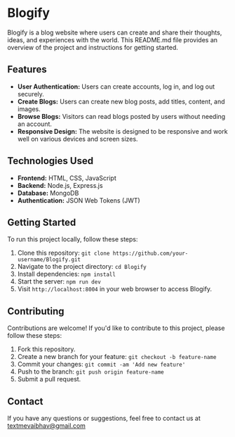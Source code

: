 # Blogify

Blogify is a blog website where users can create and share their thoughts, ideas, and experiences with the world. This README.md file provides an overview of the project and instructions for getting started.

## Features

- **User Authentication:** Users can create accounts, log in, and log out securely.
- **Create Blogs:** Users can create new blog posts, add titles, content, and images.
- **Browse Blogs:** Visitors can read blogs posted by users without needing an account.
- **Responsive Design:** The website is designed to be responsive and work well on various devices and screen sizes.

## Technologies Used

- **Frontend:** HTML, CSS, JavaScript
- **Backend:** Node.js, Express.js
- **Database:** MongoDB
- **Authentication:** JSON Web Tokens (JWT)

## Getting Started

To run this project locally, follow these steps:

1. Clone this repository: `git clone https://github.com/your-username/Blogify.git`
2. Navigate to the project directory: `cd Blogify`
3. Install dependencies: `npm install`
4. Start the server: `npm run dev`
5. Visit `http://localhost:8004` in your web browser to access Blogify.

## Contributing

Contributions are welcome! If you'd like to contribute to this project, please follow these steps:

1. Fork this repository.
2. Create a new branch for your feature: `git checkout -b feature-name`
3. Commit your changes: `git commit -am 'Add new feature'`
4. Push to the branch: `git push origin feature-name`
5. Submit a pull request.

## Contact

If you have any questions or suggestions, feel free to contact us at textmevaibhav@gmail.com
